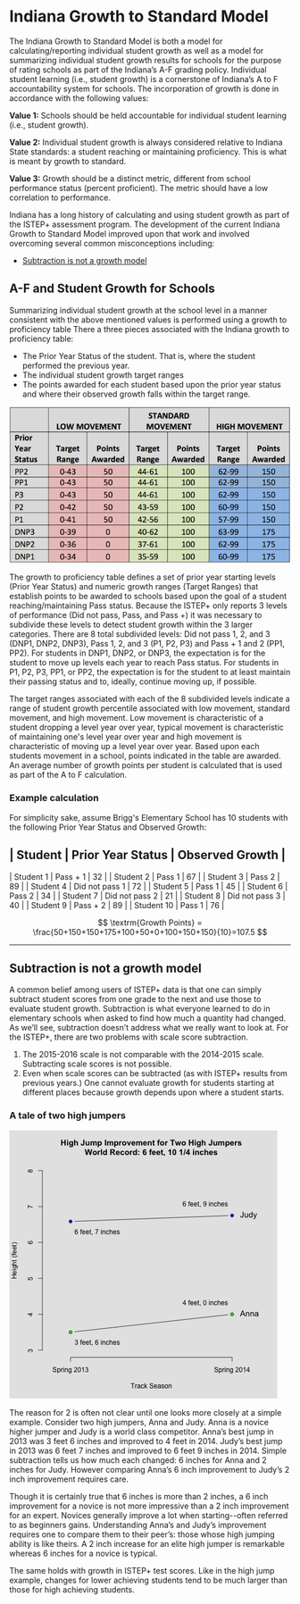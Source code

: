 # Indiana Growth to Standard Model

The Indiana Growth to Standard Model is both a model for calculating/reporting individual student growth as well as a model
for summarizing individual student growth results for schools for the purpose of rating schools as part of the Indiana’s A-F grading
policy. Individual student learning (i.e., student growth) is a cornerstone of Indiana’s A to F accountability system for
schools. The incorporation of growth is done in accordance with the following values:

__Value 1:__ Schools should be held accountable for individual student learning (i.e., student growth).

__Value 2:__ Individual student growth is always considered relative to Indiana State standards: a student reaching or
maintaining proficiency. This is what is meant by growth to standard.

__Value 3:__ Growth should be a distinct metric, different from school performance status (percent proficient). The
metric should have a low correlation to performance.

Indiana has a long history of calculating and using student growth as part of the ISTEP+ assessment program. The development of the current Indiana Growth to Standard Model improved upon that work and involved overcoming several common misconceptions including:

* [Subtraction is not a growth model](https://view.literasee.io/Literasee/Indiana/report#subtraction-is-not-a-growth-model)


## A-F and Student Growth for Schools

Summarizing individual student growth at the school level in a manner consistent with the above mentioned values is performed
using a growth to proficiency table There a three pieces associated with the Indiana growth to proficiency table:

* The Prior Year Status of the student. That is, where the student performed the previous year.
* The individual student growth target ranges
* The points awarded for each student based upon the prior year status and where their observed growth falls within the
target range.

![alt text](https://raw.githubusercontent.com/Literasee/Indiana/master/Indiana_growth_table.png "Indiana Growth To Proficiency Value-Table")

The growth to proficiency table defines a set of prior year starting levels (Prior Year Status) and numeric growth ranges
(Target Ranges) that establish points to be awarded to schools based upon the goal of a student reaching/maintaining Pass status.
Because the ISTEP+ only reports 3 levels of performance (Did not pass, Pass, and Pass +) it was necessary to subdivide these
levels to detect student growth within the 3 larger categories. There are 8 total subdivided levels: Did not pass 1, 2, and 3
(DNP1, DNP2, DNP3), Pass 1, 2, and 3 (P1, P2, P3) and Pass + 1 and 2 (PP1, PP2). For students in DNP1, DNP2, or DNP3, the
expectation is for the student to move up levels each year to reach Pass status. For students in P1, P2, P3, PP1, or PP2, the
expectation is for the student to at least maintain their passing status and to, ideally, continue moving up, if possible.

The target ranges associated with each of the 8 subdivided levels indicate a range of student growth percentile associated with
low movement, standard movement, and high movement. Low movement is characteristic of a student dropping a level year over year, typical movement is characteristic of maintaining one's level year over year and high movement is characteristic of moving up a
level year over year. Based upon each students movement in a school, points indicated in the table are awarded. An average number
of growth points per student is calculated that is used as part of the A to F calculation.

### Example calculation

For simplicity sake, assume Brigg's Elementary School has 10 students with the following Prior Year Status and Observed Growth:

| Student | Prior Year Status | Observed Growth |
-------------------------------------------
| Student 1 | Pass + 1 | 32 |
| Student 2 | Pass 1 | 67 |
| Student 3 | Pass 2 | 89 |
| Student 4 | Did not pass 1 | 72 |
| Student 5 | Pass 1 | 45 |
| Student 6 | Pass 2 | 34 |
| Student 7 | Did not pass 2 | 21 |
| Student 8 | Did not pass 3 | 40 |
| Student 9 | Pass + 2 | 89 |
| Student 10 | Pass 1 | 76 |

$$
\textrm{Growth Points} = \frac{50+150+150+175+100+50+0+100+150+150}{10}=107.5
$$  


---

## Subtraction is not a growth model

A common belief among users of ISTEP+ data is that one can simply subtract student scores from one grade to the next and use
those to evaluate student growth. Subtraction is what everyone learned to do in elementary schools when asked to find how
much a quantity had changed. As we’ll see, subtraction doesn’t address what we really want to look at. For the ISTEP+, there
are two problems with scale score subtraction.

1. The 2015-2016 scale is not comparable with the 2014-2015 scale. Subtracting scale scores is not possible.
2. Even when scale scores can be subtracted (as with ISTEP+ results from previous years.) One cannot evaluate growth
for students starting at different places because growth depends upon where a student starts.  

### A tale of two high jumpers

![alt text](https://raw.githubusercontent.com/Literasee/Indiana/master/high_jump_figure.png "Improvement for two high jumpers")

The reason for 2 is often not clear until one looks more closely at a simple example. Consider two high jumpers, Anna and
Judy. Anna is a novice higher jumper and Judy is a world class competitor. Anna’s best jump in 2013 was 3 feet 6 inches and
improved to 4 feet in 2014. Judy’s best jump in 2013 was 6 feet 7 inches and improved to 6 feet 9 inches in 2014.
Simple subtraction tells us how much each changed: 6 inches for Anna and 2 inches for Judy. However comparing Anna’s 6
inch improvement to Judy’s 2 inch improvement requires care.

Though it is certainly true that 6 inches is more than 2 inches, a 6 inch improvement for a novice is not more impressive than
a 2 inch improvement for an expert. Novices generally improve a lot when starting--often referred to as beginners gains.
Understanding Anna’s and Judy’s improvement requires one to compare them to their peer’s: those whose high jumping ability is
like theirs. A 2 inch increase for an elite high jumper is remarkable whereas 6 inches for a novice is typical.

The same holds with growth in ISTEP+ test scores. Like in the high jump example, changes for lower achieving students tend to
be much larger than those for high achieving students.
